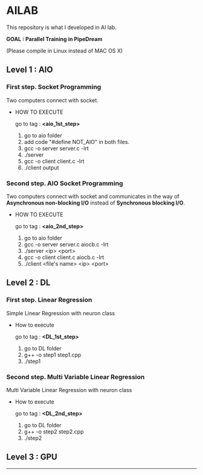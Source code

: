 # AILAB

This repository is what I developed in AI lab.

**GOAL : Parallel Training in PipeDream**

(Please compile in Linux instead of MAC OS X)


## Level 1 : AIO

### First step. Socket Programming
Two computers connect with socket.

* HOW TO EXECUTE

    go to tag : **<aio_1st_step>**
    1. go to aio folder
    2. add code "#define NOT_AIO" in both files.
    3. gcc -o server server.c -lrt
    4. ./server
    5. gcc -o client client.c -lrt
    6. ./client output

### Second step. AIO Socket Programming

Two computers connect with socket and communicates in the way of <strong>Asynchronous non-blocking I/O</strong> instead of <strong>Synchronous blocking I/O</strong>. 

* HOW TO EXECUTE

    go to tag : **<aio_2nd_step>**
    1. go to aio folder
    2. gcc -o server server.c aiocb.c -lrt
    3. ./server \<ip> \<port>
    4. gcc -o client client.c aiocb.c -lrt
    5. ./client <file\'s name> \<ip> \<port>


## Level 2 : DL

### First step. Linear Regression
Simple Linear Regression with neuron class

* How to execute

    go to tag : **<DL_1st_step>**
    1. go to DL folder
    2. g++ -o step1 step1.cpp
    3. ./step1

### Second step. Multi Variable Linear Regression

Multi Variable Linear Regression with neuron class

* How to execute

    go to tag : **<DL_2nd_step>**
    1. go to DL folder
    2. g++ -o step2 step2.cpp
    3. ./step2

## Level 3 : GPU
---